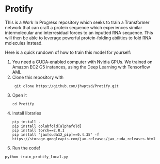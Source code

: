 # Protify

This is a Work In Progress repository which seeks to train a Transformer network that can craft a protein sequence which experiences similar intermolecular and interresidual forces to an inputted RNA sequence. This will then be able to leverage powerful protein-folding abilities to fold RNA molecules instead.

Here is a quick rundown of how to train this model for yourself:

1. You need a CUDA-enabled computer with Nvidia GPUs. We trained on Amazon EC2 G5 instances, using the Deep Learning with Tensorflow AMI.
2. Clone this repository with
   ```
    git clone https://github.com/jhwptsd/Protify.git
   ```
4. Open it
   ```
   cd Protify
   ```
5. Install libraries
   ```
   pip install .
   pip install colabfold[alphafold]
   pip install torch==2.0.1
   pip install "jax[cuda12_pip]==0.4.35" -f https://storage.googleapis.com/jax-releases/jax_cuda_releases.html
   ```
6. Run the code!
  ```
  python train_protify_local.py
  ```
